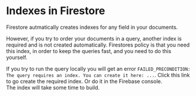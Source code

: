 # Indexes in Firestore

Firestore autmatically creates indexes for any field in your documents.

However, if you try to order your documents in a query, another index is required and is not created automatically. Firestores policy is that you need this index, in order to keep the queries fast, and you need to do this yourself.

If you try to run the query locally you will get an error `FAILED_PRECONDITION: The query requires an index. You can create it here: ...`. Click this link to go create the required index. Or do it in the Firebase console.\
The index will take some time to build.